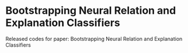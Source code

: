 # Bootstrapping Neural Relation and Explanation Classifiers
Released codes for paper: Bootstrapping Neural Relation and Explanation Classifiers
